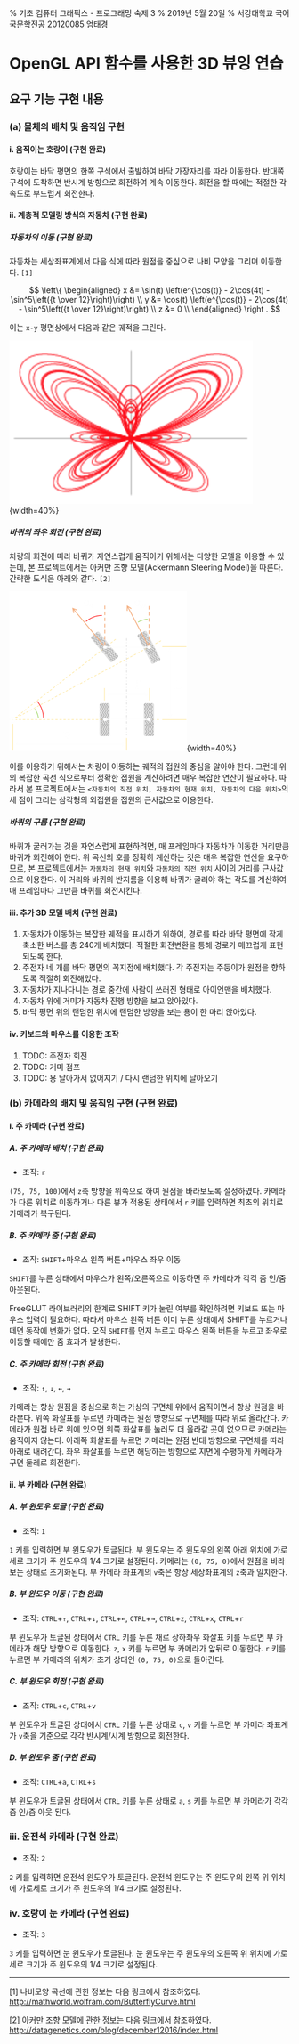 % 기초 컴퓨터 그래픽스 - 프로그래밍 숙제 3
% 2019년 5월 20일
% 서강대학교 국어국문학전공 20120085 엄태경

# OpenGL API 함수를 사용한 3D 뷰잉 연습

## 요구 기능 구현 내용

### (a) 물체의 배치 및 움직임 구현

#### i. 움직이는 호랑이 (구현 완료)

호랑이는 바닥 평면의 한쪽 구석에서 출발하여 바닥 가장자리를 따라 이동한다. 반대쪽 구석에 도착하면 반시계 방향으로 회전하여 계속 이동한다. 회전을 할 때에는 적절한 각속도로 부드럽게 회전한다.

#### ii. 계층적 모델링 방식의 자동차 (구현 완료)

##### 자동차의 이동 (구현 완료)

자동차는 세상좌표계에서 다음 식에 따라 원점을 중심으로 나비 모양을 그리며 이동한다. `[1]`

$$
\left\{
\begin{aligned}
x &= \sin(t) \left(e^{\cos(t)} - 2\cos(4t) - \sin^5\left({t \over 12}\right)\right) \\
y &= \cos(t) \left(e^{\cos(t)} - 2\cos(4t) - \sin^5\left({t \over 12}\right)\right) \\
z &= 0 \\
\end{aligned}
\right .
$$

이는 `x-y` 평면상에서 다음과 같은 궤적을 그린다.

![x-y 평면 상에서 자동차 중심의 궤적](img/butterfly.png){width=40%}

##### 바퀴의 좌우 회전 (구현 완료)

차량의 회전에 따라 바퀴가 자연스럽게 움직이기 위해서는 다양한 모델을 이용할 수 있는데, 본 프로젝트에서는 아커만 조향 모델(Ackermann Steering Model)을 따른다. 간략한 도식은 아래와 같다. `[2]`

![아커만 조향 모델에 따른 바퀴의 좌우 회전](img/ackermann.png){width=40%}

이를 이용하기 위해서는 차량이 이동하는 궤적의 접원의 중심을 알아야 한다. 그런데 위의 복잡한 곡선 식으로부터 정확한 접원을 계산하려면 매우 복잡한 연산이 필요하다. 따라서 본 프로젝트에서는 `<자동차의 직전 위치, 자동차의 현재 위치, 자동차의 다음 위치>`의 세 점이 그리는 삼각형의 외접원을 접원의 근사값으로 이용한다.

##### 바퀴의 구름 (구현 완료)

바퀴가 굴러가는 것을 자연스럽게 표현하려면, 매 프레임마다 자동차가 이동한 거리만큼 바퀴가 회전해야 한다. 위 곡선의 호를 정확히 계산하는 것은 매우 복잡한 연산을 요구하므로, 본 프로젝트에서는 `자동차의 현재 위치`와 `자동차의 직전 위치` 사이의 거리를 근사값으로 이용한다. 이 거리와 바퀴의 반지름을 이용해 바퀴가 굴러야 하는 각도를 계산하여 매 프레임마다 그만큼 바퀴를 회전시킨다.

#### iii. 추가 3D 모델 배치 (구현 완료)

1. 자동차가 이동하는 복잡한 궤적을 표시하기 위하여, 경로를 따라 바닥 평면에 작게 축소한 버스를 총 240개 배치했다. 적절한 회전변환을 통해 경로가 매끄럽게 표현되도록 한다.
2. 주전자 네 개를 바닥 평면의 꼭지점에 배치했다. 각 주전자는 주둥이가 원점을 향하도록 적절히 회전해있다.
3. 자동차가 지나다니는 경로 중간에 사람이 쓰러진 형태로 아이언맨을 배치했다.
4. 자동차 위에 거미가 자동차 진행 방향을 보고 앉아있다.
5. 바닥 평면 위의 랜덤한 위치에 랜덤한 방향을 보는 용이 한 마리 앉아있다.

#### iv. 키보드와 마우스를 이용한 조작

1. TODO: 주전자 회전
2. TODO: 거미 점프
3. TODO: 용 날아가서 없어지기 / 다시 랜덤한 위치에 날아오기

### (b) 카메라의 배치 및 움직임 구현 (구현 완료)

#### i. 주 카메라 (구현 완료)

##### A. 주 카메라 배치 (구현 완료)

- 조작: `r`

`(75, 75, 100)`에서 `z`축 방향을 위쪽으로 하여 원점을 바라보도록 설정하였다. 카메라가 다른 위치로 이동하거나 다른 뷰가 적용된 상태에서 `r` 키를 입력하면 최초의 위치로 카메라가 복구된다.

##### B. 주 카메라 줌 (구현 완료)

- 조작: `SHIFT`+마우스 왼쪽 버튼+마우스 좌우 이동

`SHIFT`를 누른 상태에서 마우스가 왼쪽/오른쪽으로 이동하면 주 카메라가 각각 줌 인/줌 아웃된다.

FreeGLUT 라이브러리의 한계로 SHIFT 키가 눌린 여부를 확인하려면 키보드 또는 마우스 입력이 필요하다. 따라서 마우스 왼쪽 버튼 이미 누른 상태에서 SHIFT를 누르거나 떼면 동작에 변화가 없다. 오직 `SHIFT`를 먼저 누르고 마우스 왼쪽 버튼을 누르고 좌우로 이동할 때에만 줌 효과가 발생한다.

##### C. 주 카메라 회전 (구현 완료)

- 조작: `↑`, `↓`, `←`, `→`

카메라는 항상 원점을 중심으로 하는 가상의 구면체 위에서 움직이면서 항상 원점을 바라본다. 위쪽 화살표를 누르면 카메라는 원점 방향으로 구면체를 따라 위로 올라간다. 카메라가 원점 바로 위에 있으면 위쪽 화살표를 눌러도 더 올라갈 곳이 없으므로 카메라는 움직이지 않는다. 아래쪽 화살표를 누르면 카메라는 원점 반대 방향으로 구면체를 따라 아래로 내려간다. 좌우 화살표를 누르면 해당하는 방향으로 지면에 수평하게 카메라가 구면 둘레로 회전한다.

#### ii. 부 카메라 (구현 완료)

##### A. 부 윈도우 토글 (구현 완료)

- 조작: `1`

`1` 키를 입력하면 부 윈도우가 토글된다. 부 윈도우는 주 윈도우의 왼쪽 아래 위치에 가로세로 크기가 주 윈도우의 1/4 크기로 설정된다. 카메라는 `(0, 75, 0)`에서 원점을 바라보는 상태로 초기화된다. 부 카메라 좌표계의 `v`축은 항상 세상좌표계의 `z`축과 일치한다.

##### B. 부 윈도우 이동 (구현 완료)

- 조작: `CTRL`+`↑`, `CTRL`+`↓`, `CTRL`+`←`, `CTRL`+`→`, `CTRL`+`z`, `CTRL`+`x`, `CTRL`+`r`

부 윈도우가 토글된 상태에서 `CTRL` 키를 누른 채로 상하좌우 화살표 키를 누르면 부 카메라가 해당 방향으로 이동한다. `z`, `x` 키를 누르면 부 카메라가 앞뒤로 이동한다. `r` 키를 누르면 부 카메라의 위치가 초기 상태인 `(0, 75, 0)`으로 돌아간다.

##### C. 부 윈도우 회전 (구현 완료)

- 조작: `CTRL`+`c`, `CTRL`+`v`

부 윈도우가 토글된 상태에서 `CTRL` 키를 누른 상태로 `c`, `v` 키를 누르면 부 카메라 좌표계가 `v`축을 기준으로 각각 반시계/시계 방향으로 회전한다.

##### D. 부 윈도우 줌 (구현 완료)

- 조작: `CTRL`+`a`, `CTRL`+`s`

부 윈도우가 토글된 상태에서 `CTRL` 키를 누른 상태로 `a`, `s` 키를 누르면 부 카메라가 각각 줌 인/줌 아웃 된다.

### iii. 운전석 카메라 (구현 완료)

- 조작: `2`

`2` 키를 입력하면 운전석 윈도우가 토글된다. 운전석 윈도우는 주 윈도우의 왼쪽 위 위치에 가로세로 크기가 주 윈도우의 1/4 크기로 설정된다.

### iv. 호랑이 눈 카메라 (구현 완료)

- 조작: `3`

`3` 키를 입력하면 눈 윈도우가 토글된다. 눈 윈도우는 주 윈도우의 오른쪽 위 위치에 가로세로 크기가 주 윈도우의 1/4 크기로 설정된다.

---
<!--markdownlint-disable MD034 -->
[1] 나비모양 곡선에 관한 정보는 다음 링크에서 참조하였다. http://mathworld.wolfram.com/ButterflyCurve.html

[2] 아커만 조향 모델에 관한 정보는 다음 링크에서 참조하였다. http://datagenetics.com/blog/december12016/index.html